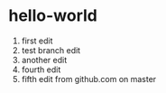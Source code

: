 # hello-world

1. first edit
2. test branch edit
3. another edit
4. fourth edit
5. fifth edit from github.com on master

